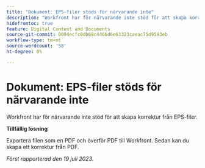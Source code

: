 ```yaml
---
title: "Dokument: EPS-filer stöds för närvarande inte"
description: "Workfront har för närvarande inte stöd för att skapa korrektur från EPS-filer."
hidefromtoc: true
feature: Digital Content and Documents
source-git-commit: 0094ecfc0db68c446bd6e63323caeac75d9593eb
workflow-type: tm+mt
source-wordcount: '58'
ht-degree: 0%

---
```



# Dokument: EPS-filer stöds för närvarande inte

<!--WF, WFP-->

Workfront har för närvarande inte stöd för att skapa korrektur från EPS-filer.

**Tillfällig lösning**

Exportera filen som en PDF och överför PDF till Workfront. Sedan kan du skapa ett korrektur från PDF.

_Först rapporterad den 19 juli 2023._
